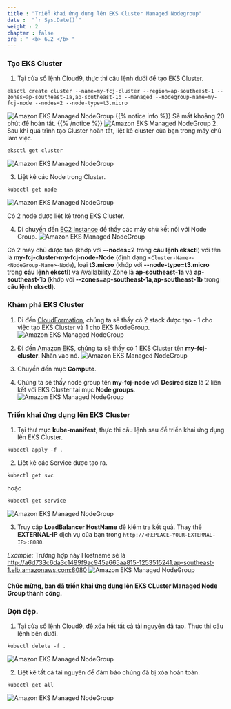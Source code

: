 ```yaml
---
title : "Triển khai ứng dụng lên EKS Cluster Managed Nodegroup"
date :  "`r Sys.Date()`" 
weight : 2 
chapter : false
pre : " <b> 6.2 </b> "
---
```


### Tạo EKS Cluster
1. Tại cửa sổ lệnh Cloud9, thực thi câu lệnh dưới để tạo EKS Cluster.
```
eksctl create cluster --name=my-fcj-cluster --region=ap-southeast-1 --zones=ap-southeast-1a,ap-southeast-1b --managed --nodegroup-name=my-fcj-node --nodes=2 --node-type=t3.micro
```
![Amazon EKS Managed NodeGroup](../../../images/6.deployapptoeks/6.2.managednodegroup/6.2.1.managednodegroup.png?pc=90pt)
{{% notice info %}}
Sẽ mất khoảng 20 phút để hoàn tất. 
{{% /notice %}}
![Amazon EKS Managed NodeGroup](../../../images/6.deployapptoeks/6.2.managednodegroup/6.2.2.managednodegroup.png?pc=90pt)
2. Sau khi quá trình tạo Cluster hoàn tất, liệt kê cluster của bạn trong máy chủ làm việc.
```
eksctl get cluster
```
![Amazon EKS Managed NodeGroup](../../../images/6.deployapptoeks/6.2.managednodegroup/6.2.3.managednodegroup.png?pc=90pt)

3. Liệt kê các Node trong Cluster.
```
kubectl get node
```
![Amazon EKS Managed NodeGroup](../../../images/6.deployapptoeks/6.2.managednodegroup/6.2.4.managednodegroup.png?pc=89pt)

Có 2 node được liệt kê trong EKS Cluster.

4. Di chuyển đến [EC2 Instance](https://ap-southeast-1.console.aws.amazon.com/ec2/home?region=ap-southeast-1#Instances:instanceState=running;tag:alpha.eksctl.io/nodegroup-name=my-fcj-node;v=3;$case=tags:true%5C,client:false;$regex=tags:false%5C,client:false) để thấy các máy chủ kết nối với Node Group.
![Amazon EKS Managed NodeGroup](../../../images/6.deployapptoeks/6.2.managednodegroup/6.2.5.managednodegroup.png?pc=90pt)

Có 2 máy chủ được tạo (khớp với **--nodes=2** trong **câu lệnh eksctl**) với tên là **my-fcj-cluster-my-fcj-node-Node** (định dạng `<Cluster-Name>-<NodeGroup-Name>-Node`), loại **t3.micro** (khớp với **--node-type=t3.micro** trong **câu lệnh eksctl**) và Availability Zone là **ap-southeast-1a** và **ap-southeast-1b** (khớp với **--zones=ap-southeast-1a,ap-southeast-1b** trong **câu lệnh eksctl**).


### Khám phá EKS Cluster
1. Đi đến [CloudFormation](https://ap-southeast-1.console.aws.amazon.com/cloudformation/home?region=ap-southeast-1#/stacks), chúng ta sẽ thấy có 2 stack được tạo - 1 cho việc tạo EKS Cluster và 1 cho EKS NodeGroup.
![Amazon EKS Managed NodeGroup](../../../images/6.deployapptoeks/6.2.managednodegroup/6.2.6.managednodegroup.png?pc=90pt)

2. Đi đến [Amazon EKS](https://ap-southeast-1.console.aws.amazon.com/eks/home?region=ap-southeast-1), chúng ta sẽ thấy có 1 EKS Cluster tên **my-fcj-cluster**. Nhấn vào nó.
![Amazon EKS Managed NodeGroup](../../../images/6.deployapptoeks/6.2.managednodegroup/6.2.7.managednodegroup.png?pc=90pt)

3. Chuyển đến mục **Compute**.
4. Chúng ta sẽ thấy node group tên **my-fcj-node** với **Desired size** là 2 liên kết với EKS Cluster tại mục **Node groups**.
![Amazon EKS Managed NodeGroup](../../../images/6.deployapptoeks/6.2.managednodegroup/6.2.8.managednodegroup.png?pc=90pt)

### Triển khai ứng dụng lên EKS Cluster
1. Tại thư mục **kube-manifest**, thực thi câu lệnh sau để triển khai ứng dụng lên EKS Cluster.
```
kubectl apply -f .
```

2. Liệt kê các Service được tạo ra.
```
kubectl get svc
```
hoặc
```
kubectl get service
```
![Amazon EKS Managed NodeGroup](../../../images/6.deployapptoeks/6.2.managednodegroup/6.2.9.managednodegroup.png?pc=90pt)

3. Truy cập **LoadBalancer HostName** để kiểm tra kết quả. Thay thế **EXTERNAL-IP** dịch vụ của bạn trong ```http://<REPLACE-YOUR-EXTERNAL-IP>:8080```.

*Example:* Trường hợp này Hostname sẽ là http://a6d733c6da3c1499f9ac945a665aa815-1253515241.ap-southeast-1.elb.amazonaws.com:8080
![Amazon EKS Managed NodeGroup](../../../images/6.deployapptoeks/6.2.managednodegroup/6.2.10.managednodegroup.png?pc=90pt)


#### Chúc mừng, bạn đã triển khai ứng dụng lên EKS CLuster Managed Node Group thành công.

### Dọn dẹp.
1. Tại cửa sổ lệnh Cloud9, để xóa hết tất cả tài nguyên đã tạo. Thực thi câu lệnh bên dưới.
```
kubectl delete -f .
```
![Amazon EKS Managed NodeGroup](../../../images/6.deployapptoeks/6.2.managednodegroup/6.2.11.managednodegroup.png?pc=90pt)

2. Liệt kê tất cả tài nguyên để đảm bảo chúng đã bị xóa hoàn toàn.
```
kubectl get all
```
![Amazon EKS Managed NodeGroup](../../../images/6.deployapptoeks/6.2.managednodegroup/6.2.12.managednodegroup.png?pc=90pt)

